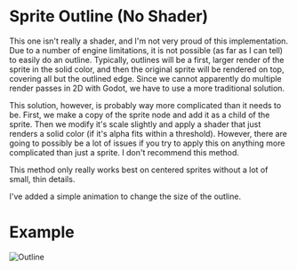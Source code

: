 # Sprite Outline (No Shader)
This one isn't really a shader, and I'm not very proud of this implementation. Due to a number of engine limitations, it is not possible (as far as I can tell) to easily do an outline. Typically, outlines will be a first, larger render of the sprite in the solid color, and then the original sprite will be rendered on top, covering all but the outlined edge. Since we cannot apparently do multiple render passes in 2D with Godot, we have to use a more traditional solution.

This solution, however, is probably way more complicated than it needs to be. First, we make a copy of the sprite node and add it as a child of the sprite. Then we modify it's scale slightly and apply a shader that just renders a solid color (if it's alpha fits within a threshold). However, there are going to possibly be a lot of issues if you try to apply this on anything more complicated than just a sprite. I don't recommend this method.

This method only really works best on centered sprites without a lot of small, thin details.

I've added a simple animation to change the size of the outline.

# Example
![Outline](https://github.com/DevinPentecost/practice-shaders/blob/master/2d/sprite_outline_noshader/outline.gif "Animating the Outline")